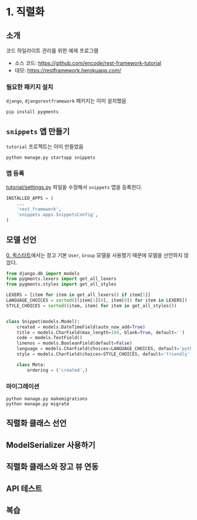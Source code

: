 # 1. 직렬화

## 소개

코드 하일라이트 관리를 위한 예제 프로그램

* 소스 코드: https://github.com/encode/rest-framework-tutorial
* 데모: https://restframework.herokuapp.com/

### 필요한 패키지 설치
`django`, `djangorestframework` 패키지는 이미 설치했음

```
pip install pygments
```

## `snippets` 앱 만들기
`tutorial` 프로젝트는 이미 만들었음

```
python manage.py startapp snippets
```

### 앱 등록
[tutorial/settings.py](../tutorial/settings.py) 파일을 수정해서 `snippets` 앱을 등록한다.

```python
INSTALLED_APPS = (
    ...
    'rest_framework',
    'snippets.apps.SnippetsConfig',
)
```

## 모델 선언
[0. 퀵스타트](0-quickstart.md)에서는 장고 기본 `User`, `Group` 모델을 사용했기 때문에 모델을 선언하지 않았다.

```python
from django.db import models
from pygments.lexers import get_all_lexers
from pygments.styles import get_all_styles

LEXERS = [item for item in get_all_lexers() if item[1]]
LANGUAGE_CHOICES = sorted([(item[1][0], item[0]) for item in LEXERS])
STYLE_CHOICES = sorted((item, item) for item in get_all_styles())


class Snippet(models.Model):
    created = models.DateTimeField(auto_now_add=True)
    title = models.CharField(max_length=100, blank=True, default='')
    code = models.TextField()
    linenos = models.BooleanField(default=False)
    language = models.CharField(choices=LANGUAGE_CHOICES, default='python', max_length=100)
    style = models.CharField(choices=STYLE_CHOICES, default='friendly', max_length=100)

    class Meta:
        ordering = ('created',)
```

### 마이그레이션

```
python manage.py makemigrations 
python manage.py migrate
```

## 직렬화 클래스 선언

## ModelSerializer 사용하기

## 직렬화 클래스와 장고 뷰 연동

## API 테스트

## 복습
